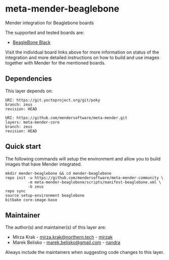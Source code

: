 # meta-mender-beaglebone

Mender integration for Beaglebone boards

The supported and tested boards are:

 - [BeagleBone Black](https://hub.mender.io/t/beaglebone-black/83)


Visit the individual board links above for more information on status of the
integration and more detailed instructions on how to build and use images
together with Mender for the mentioned boards.

## Dependencies

This layer depends on:

```
URI: https://git.yoctoproject.org/git/poky
branch: zeus
revision: HEAD
```

```
URI: https://github.com/mendersoftware/meta-mender.git
layers: meta-mender-core
branch: zeus
revision: HEAD
```

## Quick start

The following commands will setup the environment and allow you to build images
that have Mender integrated.


```
mkdir mender-beaglebone && cd mender-beaglebone
repo init -u https://github.com/mendersoftware/meta-mender-community \
          -m meta-mender-beaglebone/scripts/manifest-beaglebone.xml \
          -b zeus
repo sync
source setup-environment beaglebone
bitbake core-image-base
```


## Maintainer

The author(s) and maintainer(s) of this layer are:

- Mirza Krak - <mirza.krak@northern.tech> - [mirzak](https://github.com/mirzak)
- Marek Belisko - <marek.belisko@gmail.com> - [nandra](https://github.com/nandra)

Always include the maintainers when suggesting code changes to this layer.
